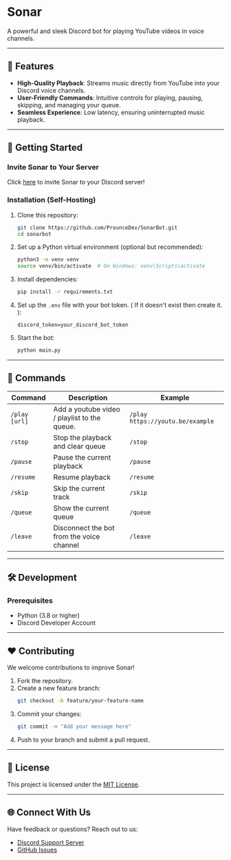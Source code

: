 # **Sonar**  
A powerful and sleek Discord bot for playing YouTube videos in voice channels.

---

## 🎵 **Features**  
- **High-Quality Playback**: Streams music directly from YouTube into your Discord voice channels.  
- **User-Friendly Commands**: Intuitive controls for playing, pausing, skipping, and managing your queue.  
- **Seamless Experience**: Low latency, ensuring uninterrupted music playback.

---

## 🚀 **Getting Started**  

### **Invite Sonar to Your Server**  
Click [here](https://discord.com/oauth2/authorize?client_id=1311430813962862612) to invite Sonar to your Discord server!  

### **Installation (Self-Hosting)**  
1. Clone this repository:  
   ```bash
   git clone https://github.com/ProunceDev/SonarBot.git
   cd sonarbot
   ```  
2. Set up a Python virtual environment (optional but recommended):  
   ```bash
   python3 -m venv venv
   source venv/bin/activate  # On Windows: venv\Scripts\activate
   ```  
3. Install dependencies:  
   ```bash
   pip install -r requirements.txt
   ```  
4. Set up the `.env` file with your bot token. ( If it doesn't exist then create it. ):  
   ```env
   discord_token=your_discord_bot_token
   ```  
5. Start the bot:  
   ```bash
   python main.py
   ```  

---

## 📜 **Commands**  

| Command          | Description                                   | Example              |
|-------------------|-----------------------------------------------|----------------------|
| `/play [url]`    | Add a youtube video / playlist to the queue.  | `/play https://youtu.be/example` |
| `/stop`          | Stop the playback and clear queue             | `/stop`              |
| `/pause`         | Pause the current playback                    | `/pause`             |
| `/resume`        | Resume playback                               | `/resume`            |
| `/skip`          | Skip the current track                        | `/skip`              |
| `/queue`         | Show the current queue                        | `/queue`             |
| `/leave`         | Disconnect the bot from the voice channel     | `/leave`             |

---

## 🛠️ **Development**  

### **Prerequisites**  
- Python (3.8 or higher)  
- Discord Developer Account

---

## ❤️ **Contributing**  
We welcome contributions to improve Sonar!  
1. Fork the repository.  
2. Create a new feature branch:  
   ```bash
   git checkout -b feature/your-feature-name
   ```  
3. Commit your changes:  
   ```bash
   git commit -m "Add your message here"
   ```  
4. Push to your branch and submit a pull request.  

---

## 📄 **License**  
This project is licensed under the [MIT License](LICENSE).  

---

## 🌐 **Connect With Us**  
Have feedback or questions? Reach out to us:  
- [Discord Support Server](https://discord.gg/caxhREJH)  
- [GitHub Issues](https://github.com/ProunceDev/SonarBot/issues)  
